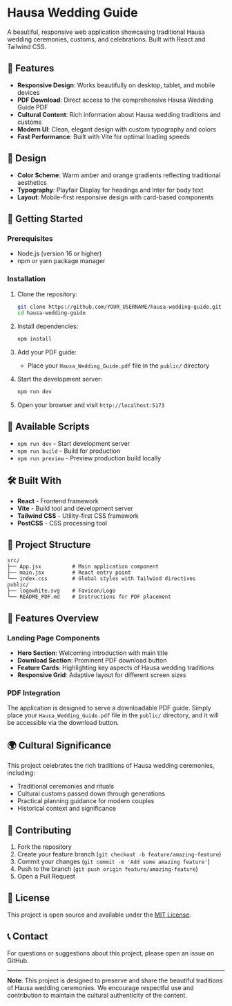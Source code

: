 # Hausa Wedding Guide

A beautiful, responsive web application showcasing traditional Hausa wedding ceremonies, customs, and celebrations. Built with React and Tailwind CSS.

## 🌟 Features

- **Responsive Design**: Works beautifully on desktop, tablet, and mobile devices
- **PDF Download**: Direct access to the comprehensive Hausa Wedding Guide PDF
- **Cultural Content**: Rich information about Hausa wedding traditions and customs
- **Modern UI**: Clean, elegant design with custom typography and colors
- **Fast Performance**: Built with Vite for optimal loading speeds

## 🎨 Design

- **Color Scheme**: Warm amber and orange gradients reflecting traditional aesthetics
- **Typography**: Playfair Display for headings and Inter for body text
- **Layout**: Mobile-first responsive design with card-based components

## 🚀 Getting Started

### Prerequisites

- Node.js (version 16 or higher)
- npm or yarn package manager

### Installation

1. Clone the repository:

   ```bash
   git clone https://github.com/YOUR_USERNAME/hausa-wedding-guide.git
   cd hausa-wedding-guide
   ```

2. Install dependencies:

   ```bash
   npm install
   ```

3. Add your PDF guide:

   - Place your `Hausa_Wedding_Guide.pdf` file in the `public/` directory

4. Start the development server:

   ```bash
   npm run dev
   ```

5. Open your browser and visit `http://localhost:5173`

## 📝 Available Scripts

- `npm run dev` - Start development server
- `npm run build` - Build for production
- `npm run preview` - Preview production build locally

## 🛠️ Built With

- **React** - Frontend framework
- **Vite** - Build tool and development server
- **Tailwind CSS** - Utility-first CSS framework
- **PostCSS** - CSS processing tool

## 📁 Project Structure

```
src/
├── App.jsx          # Main application component
├── main.jsx         # React entry point
└── index.css        # Global styles with Tailwind directives
public/
├── logowhite.svg    # Favicon/Logo
└── README_PDF.md    # Instructions for PDF placement
```

## 🎯 Features Overview

### Landing Page Components

- **Hero Section**: Welcoming introduction with main title
- **Download Section**: Prominent PDF download button
- **Feature Cards**: Highlighting key aspects of Hausa wedding traditions
- **Responsive Grid**: Adaptive layout for different screen sizes

### PDF Integration

The application is designed to serve a downloadable PDF guide. Simply place your `Hausa_Wedding_Guide.pdf` file in the `public/` directory, and it will be accessible via the download button.

## 🌍 Cultural Significance

This project celebrates the rich traditions of Hausa wedding ceremonies, including:

- Traditional ceremonies and rituals
- Cultural customs passed down through generations
- Practical planning guidance for modern couples
- Historical context and significance

## 🤝 Contributing

1. Fork the repository
2. Create your feature branch (`git checkout -b feature/amazing-feature`)
3. Commit your changes (`git commit -m 'Add some amazing feature'`)
4. Push to the branch (`git push origin feature/amazing-feature`)
5. Open a Pull Request

## 📄 License

This project is open source and available under the [MIT License](LICENSE).

## 📞 Contact

For questions or suggestions about this project, please open an issue on GitHub.

---

**Note**: This project is designed to preserve and share the beautiful traditions of Hausa wedding ceremonies. We encourage respectful use and contribution to maintain the cultural authenticity of the content.
